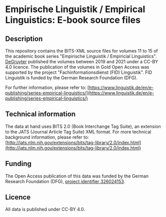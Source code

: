 # Empirische Linguistik / Empirical Linguistics: E-book source files

## Description

This repository contains the BITS-XML source files for volumes 11 to 15 of the academic book series "Empirische Linguistik / Empiricial Linguistics". [DeGruyter](https://www.degruyter.com/serial/EL-B/html) published the volumes between 2019 and 2021 under a CC-BY 4.0 licence. The publication of the volumes in Gold Open Access was supported by the project "Fachinformationsdienst (FID) Linguistik". FID Linguistik is funded by the German Research Foundation (DFG).

For further information, please refer to: [https://www.linguistik.de/en/e-publishing/series-empirical-linguistics/](https://www.linguistik.de/en/e-publishing/series-empirical-linguistics/)

## Technical information

The data at hand uses BITS 2.0 (Book Interchange Tag Suite), an extension to the JATS (Journal Article Tag Suite) XML format. For more technical background information, please refer to: [http://jats.nlm.nih.gov/extensions/bits/tag-library/2.0/index.html](http://jats.nlm.nih.gov/extensions/bits/tag-library/2.0/index.html)

## Funding
The Open Access publication of this data was funded by the German Research Foundation (DFG), [project identifier 326024153](https://gepris.dfg.de/gepris/projekt/326024153?language=en).

## Licence
All data is published under CC-BY 4.0.
